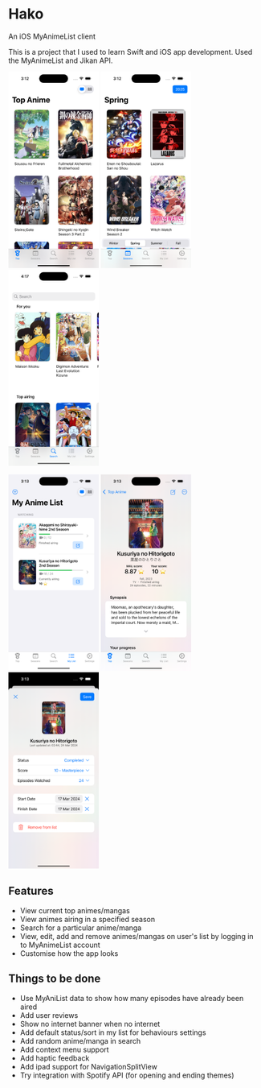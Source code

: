 # Hako

An iOS MyAnimeList client

This is a project that I used to learn Swift and iOS app development. Used the MyAnimeList and Jikan API. 

<img src="images/top.png?" width="180" height="390"/> <img src="images/seasons.png?" width="180" height="390"/> <img src="images/search.png?" width="180" height="390"/>

<img src="images/list.png?" width="180" height="390"/> <img src="images/anime.png?" width="180" height="390"/> <img src="images/edit.png?" width="180" height="390"/>

## Features

* View current top animes/mangas
* View animes airing in a specified season
* Search for a particular anime/manga
* View, edit, add and remove animes/mangas on user's list by logging in to MyAnimeList account
* Customise how the app looks

## Things to be done

* Use MyAniList data to show how many episodes have already been aired
* Add user reviews
* Show no internet banner when no internet
* Add default status/sort in my list for behaviours settings
* Add random anime/manga in search
* Add context menu support
* Add haptic feedback
* Add ipad support for NavigationSplitView
* Try integration with Spotify API (for opening and ending themes)
